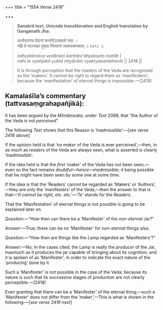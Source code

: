 +++
title = "1554 Verse 2418"

+++
> **Sanskrit text, Unicode transliteration and English translation by Ganganath Jha:** 
>
> अध्येतारश्च वेदानां कर्त्तारोऽध्यक्षतो मताः ।  
> नहि ते व्यञ्जका युक्ता नित्यानां व्यक्त्यसम्भवात् ॥ २४१८ ॥ 
>
> *adhyetāraśca vedānāṃ karttāro'dhyakṣato matāḥ* \|  
> *nahi te vyañjakā yuktā nityānāṃ vyaktyasambhavāt* \|\| 2418 \|\| 
>
> It is through perception that the readers of the Veda are recognised as the ‘makers’. It cannot be right to regard them as ‘manifesters’; because the ‘manifestation’ of eternal things is impossible.—(2418)



## Kamalaśīla’s commentary (tattvasaṃgrahapañjikā):

It has been argued by the *Mīmāṃsaka*, under *Text* 2088, that “the Author of the Veda is not *perceived*”.

The following *Text* shows that this Reason is ‘inadmissible’:—[*see verse 2418 above*]

If the opinion held is that ‘no *maker* of the Veda is ever perceived’,—then, in as much as *readers* of the Veda are always seen, what is asserted is clearly ‘inadmissible’.

If the idea held is that the *first* ‘maker’ of the Veda has not been seen,—even so the fact remains *doubtful—hence*—*inadmissible*; it being possible that he might have been seen by some one at some time.

If the idea is that the ‘Readers’ cannot be regarded as ‘Makers’ or ‘Authors’,—they are only the ‘manifesters’ of the Veda,—then the answer to that is that—‘*It cannot be right, etc. etc*.’—‘*Te*’ stands for the *Readers*.

That the ‘Manifestation’ of eternal things is not possible is going to be explained later on.

*Question*:—“How then can there be a ‘Manifester’ of the *non-eternal* Jar?”

*Answer*:—True; there can be no ‘Manifester’ for *non-eternal* things also.

*Question*:—“How then are things like the *Lamp* regarded as ‘Manifesters’?”

*Answer*:—No; in the cases cited, the Lamp is really the *producer* of the Jar, inasmuch as it produces the jar capable of bringing about its cognition; and it is spoken of as ‘Manifester’, in order to indicate the exact nature of the ‘producing’ done by it.

Such a ‘Manifester’ is not possible in the case of the Veda; because its nature is such that its successive stages of production are not clearly perceptible.—(2418)

Even granting that there can be a ‘Manifester’ of the eternal thing;—such a ‘Manifester’ does not differ from the ‘maker’,—This is what is shown in the following:—[*see verse 2419 next*]


